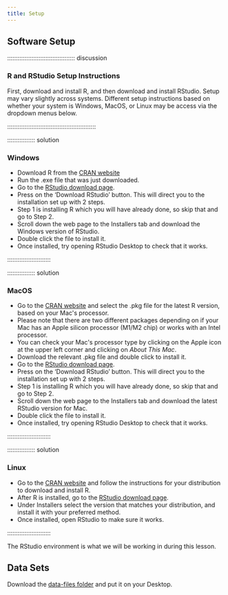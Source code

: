 ```yaml
---
title: Setup
---
```


## Software Setup
::::::::::::::::::::::::::::::::::::::: discussion

### R and RStudio Setup Instructions

First, download and install R, and then download and install RStudio. Setup may vary slightly across systems. Different setup instructions based on whether your system is Windows, MacOS, or Linux may be access via the dropdown menus below.

:::::::::::::::::::::::::::::::::::::::::::::::::::

:::::::::::::::: solution

### Windows

- Download R from the [CRAN website](https://cran.r-project.org/bin/windows/base/R-4.3.2-win.exe)
- Run the .exe file that was just downloaded.
- Go to the [RStudio download page](https://posit.co/download/rstudio-desktop/).
- Press on the ‘Download RStudio’ button. This will direct you to the installation set up with 2 steps.
- Step 1 is installing R which you will have already done, so skip that and go to Step 2.
- Scroll down the web page to the Installers tab and download the Windows version of RStudio.
- Double click the file to install it.
- Once installed, try opening RStudio Desktop to check that it works.

:::::::::::::::::::::::::

:::::::::::::::: solution

### MacOS

- Go to the [CRAN website](https://cran.r-project.org/bin/macosx/) and select the .pkg file for the latest R version, based on your Mac's processor.
- Please note that there are two different packages depending on if your Mac has an Apple silicon processor (M1/M2 chip) or works with an Intel processor.
- You can check your Mac's processor type by clicking on the Apple icon at the upper left corner and clicking on *About This Mac*. 
- Download the relevant .pkg file and double click to install it.
- Go to the [RStudio download page](https://posit.co/download/rstudio-desktop/).
- Press on the ‘Download RStudio’ button. This will direct you to the installation set up with 2 steps.
- Step 1 is installing R which you will have already done, so skip that and go to Step 2.
- Scroll down the web page to the Installers tab and download the latest RStudio version for Mac.
- Double click the file to install it.
- Once installed, try opening RStudio Desktop to check that it works.

:::::::::::::::::::::::::


:::::::::::::::: solution

### Linux

- Go to the [CRAN website](https://cran.r-project.org/bin/linux/) and follow the instructions for your distribution to download and install R.
- After R is installed, go to the [RStudio download page](https://posit.co/download/rstudio-desktop/).
- Under Installers select the version that matches your distribution, and install it with your preferred method.
- Once installed, open RStudio to make sure it works.

:::::::::::::::::::::::::

The RStudio environment is what we will be working in during this lesson. 

## Data Sets

<!--
FIXME: place any data you want learners to use in `episodes/data` and then use
       a relative link ( [data zip file](data/lesson-data.zip) ) to provide a
       link to it, replacing the example.com link.
-->

  Download the [data-files folder](https://drive.google.com/drive/folders/18bMh1zofsAdbwdsm7NwzsELXPBwYoUn9?usp=share_link) and put it on your Desktop.


